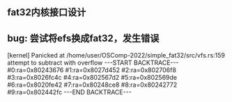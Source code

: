 ## fat32内核接口设计

## bug: 尝试将efs换成fat32，发生错误

[kernel] Panicked at /home/user/OSComp-2022/simple_fat32/src/vfs.rs:159 attempt to subtract with overflow
---START BACKTRACE---
#0:ra=0x80243676
#1:ra=0x8027d452
#2:ra=0x802706f8
#3:ra=0x8026fc4c
#4:ra=0x802567d2
#5:ra=0x802569de
#6:ra=0x8020fe42
#7:ra=0x80248ce8
#8:ra=0x80242772
#9:ra=0x802442fc
---END   BACKTRACE---

